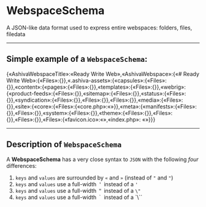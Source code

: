 # WebspaceSchema
A JSON-like data format used to express entire webspaces: folders, files, filedata

_______

## Simple example of a `WebspaceSchema`:

{«AshivaWebspaceTitle»:«Ready Write Web»,«AshivaWebspace»:{«# Ready Write Web»:{«Files»:{}},«.ashiva-assets»:{«capsules»:{«Files»:{}},«content»:{«pages»:{«Files»:{}},«templates»:{«Files»:{}},«webrig»:{«product-feeds»:{«Files»:{}},«sitemap»:{«Files»:{}},«status»:{«Files»:{}},«syndication»:{«Files»:{}},«Files»:{}},«Files»:{}},«media»:{«Files»:{}},«site»:{«core»:{«Files»:{«core.php»:«»}},«meta»:{«manifests»:{«Files»:{}},«Files»:{}},«system»:{«Files»:{}},«theme»:{«Files»:{}},«Files»:{}},«Files»:{}},«Files»:{«favicon.ico»:«»,«index.php»: «<?php include $_SERVER[＇DOCUMENT_ROOT＇].＇/.ashiva-assets/site/core/core.php＇; getAshivaPage(); ?>»}}}

____

## Description of `WebspaceSchema`

A **WebspaceSchema** has a very close syntax to `JSON` with the following *four* differences:

 1. `keys` and `values` are surrounded by `«` and `»` (instead of `"` and `"`)
 2. `keys` and `values` use a full-width `＇` instead of a `'`
 3. `keys` and `values` use a full-width `＂` instead of a `\"`
 4. `keys` and `values` use a full-width `｀` instead of a `\\\``
